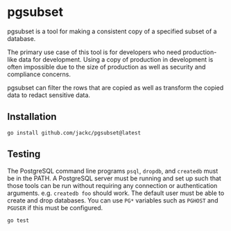 # pgsubset

pgsubset is a tool for making a consistent copy of a specified subset of a database.

The primary use case of this tool is for developers who need production-like data for development. Using a copy of production in development is often impossible due to the size of production as well as security and compliance concerns.

pgsubset can filter the rows that are copied as well as transform the copied data to redact sensitive data.

## Installation

```
go install github.com/jackc/pgsubset@latest
```

## Testing

The PostgreSQL command line programs `psql`, `dropdb`, and `createdb` must be in the PATH. A PostgreSQL server must be
running and set up such that those tools can be run without requiring any connection or authentication arguments. e.g.
`createdb foo` should work. The default user must be able to create and drop databases. You can use `PG*` variables such
as `PGHOST` and `PGUSER` if this must be configured.

```
go test
```
